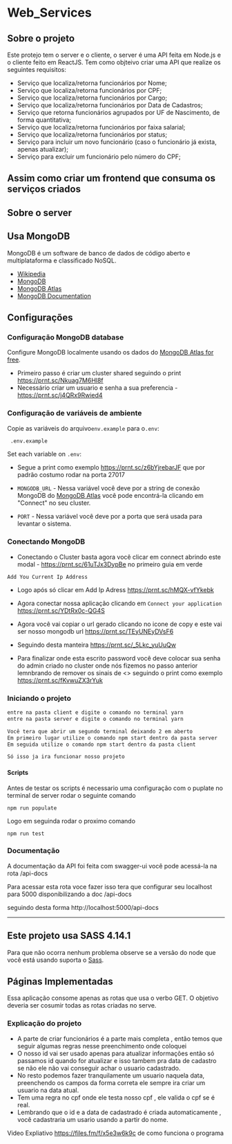 # Web_Services

## Sobre o projeto

Este protejo tem o server e o cliente, o server é uma API feita em Node.js e o cliente feito em ReactJS.
Tem como objteivo criar uma API que realize os seguintes requisitos:

- Serviço que localiza/retorna funcionários por Nome;
- Serviço que localiza/retorna funcionários por CPF;
- Serviço que localiza/retorna funcionários por Cargo;
- Serviço que localiza/retorna funcionários por Data de Cadastros;
- Serviço que retorna funcionários agrupados por UF de Nascimento, de forma quantitativa;
- Serviço que localiza/retorna funcionários por faixa salarial;
- Serviço que localiza/retorna funcionários por status;
- Serviço para incluir um novo funcionário (caso o funcionário já exista, apenas atualizar);
- Serviço para excluir um funcionário pelo número do CPF;

## Assim como criar um frontend que consuma os serviços criados

## Sobre o server

## Usa MongoDB

MongoDB é um software de banco de dados de código aberto e multiplataforma e classificado NoSQL.

- [Wikipedia](https://pt.wikipedia.org/wiki/MongoDB)
- [MongoDB](https://www.mongodb.com/)
- [MongoDB Atlas](https://mongodb.com/atlas)
- [MongoDB Documentation](https://docs.mongodb.com/)

## Configurações


### Configuração MongoDB database

Configure MongoDB localmente usando os dados do [MongoDB Atlas for free](https://mongodb.com/atlas).

- Primeiro passo é criar um cluster shared seguindo o print https://prnt.sc/Nkuag7M6Hl8f
- Necessário criar um usuario e senha a sua preferencia - https://prnt.sc/j4QRx9Rwied4

### Configuração de variáveis de ambiente

Copie as variáveis do arquivo`env.example` para o`.env`:

```bash
 .env.example
```

Set each variable on `.env`:

- Segue a print como exemplo  https://prnt.sc/z6bYjrebarJF que por padrão costumo rodar na porta 27017 

- `MONGODB_URL` - Nessa variável você deve por a string de conexão MongoDB do [MongoDB Atlas](https://mongodb.com/atlas) você pode encontrá-la clicando em "Connect" no seu cluster.
- `PORT` - Nessa variável você deve por a porta que será usada para levantar o sistema.


### Conectando MongoDB

- Conectando o Cluster basta agora você clicar em connect abrindo este modal - https://prnt.sc/61uTJx3DypBe no primeiro guia em verde

```Add You Current Ip Address ```
- Logo após só clicar em Add Ip Adress https://prnt.sc/hMQX-vfYkebk

- Agora conectar nossa aplicação clicando em ```Connect your application ``` https://prnt.sc/YDtRx0c-QG4S

- Agora você vai copiar o url gerado clicando no icone de copy e este vai ser nosso mongodb url https://prnt.sc/TEyUNEyDVsF6

- Seguindo desta manteira https://prnt.sc/_5Lkc_yuUuQw

- Para finalizar onde esta escrito password você deve colocar sua senha do admin criado no cluster onde nós fizemos no passo anterior lemnbrando de remover os sinais de <> seguindo o print como exemplo https://prnt.sc/fKvwuZX3rYuk

### Iniciando o projeto

```bash
entre na pasta client e digite o comando no terminal yarn
entre na pasta server e digite o comando no terminal yarn

Você tera que abrir um segundo terminal deixando 2 em aberto
Em primeiro lugar utilize o comando npm start dentro da pasta server
Em seguida utilize o comando npm start dentro da pasta client

Só isso ja ira funcionar nosso projeto
```
#### Scripts
Antes de testar os scripts é necessario uma configuração com o puplate no terminal de server rodar o seguinte comando

```
npm run populate
```

Logo em seguinda rodar o proximo comando 

```
npm run test
```

### Documentação


A documentação da API foi feita com swagger-ui você pode acessá-la na rota /api-docs

Para acessar esta rota voce fazer isso tera que configurar seu localhost para 5000 disponibilizando a doc /api-docs

seguindo desta forma http://localhost:5000/api-docs

---


## Este projeto usa SASS 4.14.1

Para que não ocorra nenhum problema observe se a versão do node que você está usando suporta o [Sass](https://sass-lang.com/).

## Páginas Implementadas

Essa aplicação consome apenas as rotas que usa o verbo GET. O objetivo deveria ser cosumir todas as rotas criadas no serve.


### Explicação do projeto

- A parte de criar funcionários é a parte mais completa , então temos que seguir algumas regras nesse preenchimento onde coloquei
- O nosso id vai ser usado apenas para atualizar informações então só passamos id quando for atualizar e isso tambem pra data de cadastro se não ele não vai conseguir achar o usuario cadastrado.
- No resto podemos fazer tranquilamente um usuario naquela data, preenchendo os campos da forma correta ele sempre ira criar um usuario
na data atual.
- Tem uma regra no cpf onde ele testa nosso cpf , ele valida o cpf se é real. 
- Lembrando que o id e a data de cadastrado é criada automaticamente , você cadastraria um usario usando a partir do nome.

Video Expliativo https://files.fm/f/x5e3w6k9c de como funciona o programa